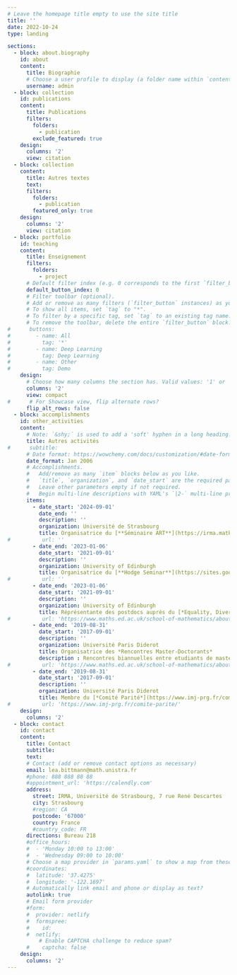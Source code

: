 ```yaml
---
# Leave the homepage title empty to use the site title
title: ''
date: 2022-10-24
type: landing

sections:
  - block: about.biography
    id: about
    content:
      title: Biographie
      # Choose a user profile to display (a folder name within `content/authors/`)
      username: admin
  - block: collection
    id: publications
    content:
      title: Publications
      filters:
        folders:
          - publication
        exclude_featured: true
    design:
      columns: '2'
      view: citation
  - block: collection
    content:
      title: Autres textes
      text: 
      filters:
        folders:
          - publication
        featured_only: true
    design:
      columns: '2'
      view: citation
  - block: portfolio
    id: teaching
    content:
      title: Enseignement
      filters:
        folders:
          - project
      # Default filter index (e.g. 0 corresponds to the first `filter_button` instance below).
      default_button_index: 0
      # Filter toolbar (optional).
      # Add or remove as many filters (`filter_button` instances) as you like.
      # To show all items, set `tag` to "*".
      # To filter by a specific tag, set `tag` to an existing tag name.
      # To remove the toolbar, delete the entire `filter_button` block.
#      buttons:
#        - name: All
#          tag: '*'
#        - name: Deep Learning
#          tag: Deep Learning
#        - name: Other
#          tag: Demo
    design:
      # Choose how many columns the section has. Valid values: '1' or '2'.
      columns: '2'
      view: compact
#      # For Showcase view, flip alternate rows?
      flip_alt_rows: false
  - block: accomplishments
    id: other_activities
    content:
      # Note: `&shy;` is used to add a 'soft' hyphen in a long heading.
      title: Autres activités
#      subtitle:
      # Date format: https://wowchemy.com/docs/customization/#date-format
      date_format: Jan 2006
      # Accomplishments.
      #   Add/remove as many `item` blocks below as you like.
      #   `title`, `organization`, and `date_start` are the required parameters.
      #   Leave other parameters empty if not required.
      #   Begin multi-line descriptions with YAML's `|2-` multi-line prefix.
      items:
        - date_start: '2024-09-01'
          date_end: ''
          description: ''
          organization: Université de Strasbourg
          title: Organisatrice du [**Séminaire ART**](https://irma.math.unistra.fr/seminaires/seminaire-art.html)
#          url: ''
        - date_end: '2023-01-06'
          date_start: '2021-09-01'
          description: ''
          organization: University of Edinburgh
          title: Organisatrice du [**Hodge Seminar**](https://sites.google.com/view/hodge-seminars/), puis du [**Algebra Seminar**](https://sites.google.com/view/hodge-seminars/)
#          url: ''
        - date_end: '2023-01-06'
          date_start: '2021-09-01'
          description: ''
          organization: University of Edinburgh
          title: Réprésentante des postdocs auprès du [*Equality, Diversity and Inclusion* committee](https://www.maths.ed.ac.uk/school-of-mathematics/about-us/equality-diversity-and-inclusion)
#          url: 'https://www.maths.ed.ac.uk/school-of-mathematics/about-us/equality-diversity-and-inclusion'
        - date_end: '2019-08-31'
          date_start: '2017-09-01'
          description: ''
          organization: Université Paris Diderot
          title: Organisatrice des *Rencontres Master-Doctorants*
          description : Rencontres biannuelles entre etudiants de master et doctorants
#          url: 'https://www.maths.ed.ac.uk/school-of-mathematics/about-us/equality-diversity-and-inclusion'
        - date_end: '2019-08-31'
          date_start: '2017-09-01'
          description: ''
          organization: Université Paris Diderot
          title: Membre du [*Comité Parité*](https://www.imj-prg.fr/comite-parite/)
#          url: 'https://www.imj-prg.fr/comite-parite/'
    design:
      columns: '2'
  - block: contact
    id: contact
    content:
      title: Contact
      subtitle:
      text: 
      # Contact (add or remove contact options as necessary)
      email: lea.bittmann@math.unistra.fr
      #phone: 888 888 88 88
      #appointment_url: 'https://calendly.com'
      address:
        street: IRMA, Université de Strasbourg, 7 rue René Descartes
        city: Strasbourg
        #region: CA
        postcode: '67000'
        country: France
        #country_code: FR
      directions: Bureau 218
      #office_hours:
      #  - 'Monday 10:00 to 13:00'
      #  - 'Wednesday 09:00 to 10:00'
      # Choose a map provider in `params.yaml` to show a map from these coordinates
      #coordinates:
      #  latitude: '37.4275'
      #  longitude: '-122.1697'  
      # Automatically link email and phone or display as text?
      autolink: true
      # Email form provider
      #form:
      #  provider: netlify
      #  formspree:
      #    id:
      #  netlify:
          # Enable CAPTCHA challenge to reduce spam?
      #    captcha: false
    design:
      columns: '2'
---
```

